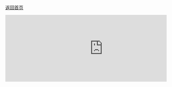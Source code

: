 [返回首页](../../)

<div style="overflow-x: scroll;">
  <iframe
    src="https://carbon.now.sh/embed/q4FIzgLAIzGKpBiG1OTz"
    style="width: 607px; height: 210px; border:0; transform: scale(1); overflow:hidden;"
    sandbox="allow-scripts allow-same-origin">
  </iframe>
</div>
